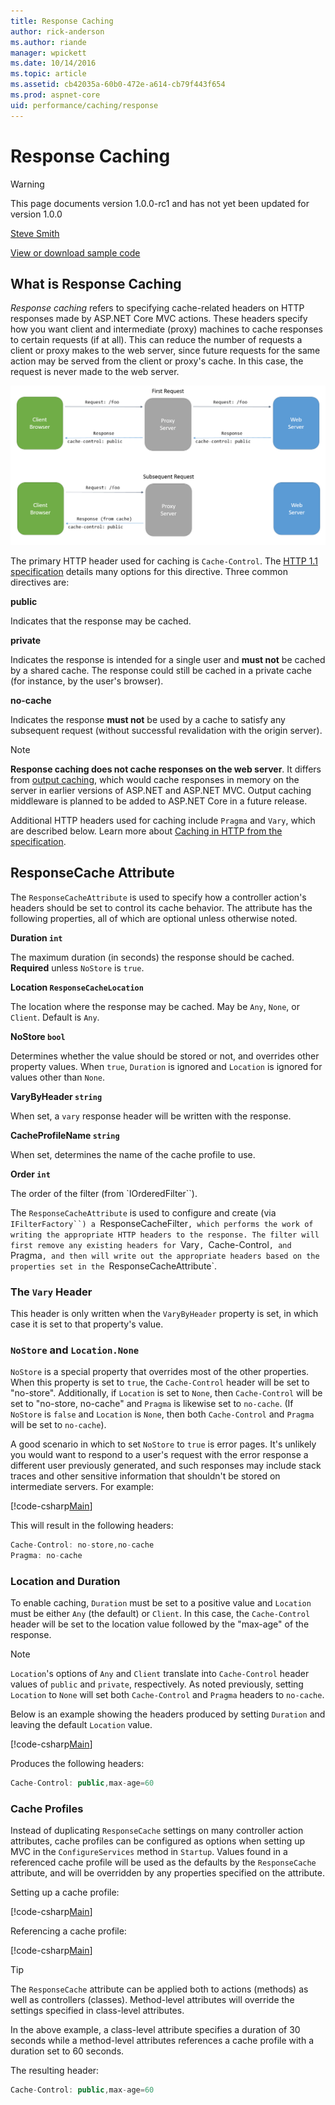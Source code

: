 ```yaml
---
title: Response Caching
author: rick-anderson
ms.author: riande
manager: wpickett
ms.date: 10/14/2016
ms.topic: article
ms.assetid: cb42035a-60b0-472e-a614-cb79f443f654
ms.prod: aspnet-core
uid: performance/caching/response
---
```

# Response Caching

>[!WARNING]
> This page documents version 1.0.0-rc1 and has not yet been updated for version 1.0.0

[Steve Smith](http://ardalis.com)

[View or download sample code](https://github.com/aspnet/Docs/tree/master/aspnetcore/performance/caching/response/sample)

## What is Response Caching

*Response caching* refers to specifying cache-related headers on HTTP responses made by ASP.NET Core MVC actions. These headers specify how you want client and intermediate (proxy) machines to cache responses to certain requests (if at all). This can reduce the number of requests a client or proxy makes to the web server, since future requests for the same action may be served from the client or proxy's cache. In this case, the request is never made to the web server.

![image](response/_static/proxy-and-cache.png)

The primary HTTP header used for caching is `Cache-Control`. The [HTTP 1.1 specification](https://tools.ietf.org/html/rfc7234#section-5.2) details many options for this directive. Three common directives are:

**public**

   Indicates that the response may be cached.

**private**

   Indicates the response is intended for a single user and **must not** be cached by a shared cache. The response could still be cached in a private cache (for instance, by the user's browser).

**no-cache**

   Indicates the response **must not** be used by a cache to satisfy any subsequent request (without successful revalidation with the origin server).

> [!NOTE]
> **Response caching does not cache responses on the web server**. It differs from [output caching](http://www.asp.net/mvc/overview/older-versions-1/controllers-and-routing/improving-performance-with-output-caching-cs), which would cache responses in memory on the server in earlier versions of ASP.NET and ASP.NET MVC. Output caching middleware is planned to be added to ASP.NET Core in a future release.

Additional HTTP headers used for caching include `Pragma` and `Vary`, which are described below. Learn more about [Caching in HTTP from the specification](https://tools.ietf.org/html/rfc7234#section-3).

## ResponseCache Attribute

The `ResponseCacheAttribute` is used to specify how a controller action's headers should be set to control its cache behavior. The attribute has the following properties, all of which are optional unless otherwise noted.

**Duration `int`**

   The maximum duration (in seconds) the response should be cached. **Required** unless `NoStore` is `true`.

**Location `ResponseCacheLocation`**

   The location where the response may be cached. May be `Any`, `None`, or `Client`. Default is `Any`.

**NoStore `bool`**

   Determines whether the value should be stored or not, and overrides other property values. When `true`, `Duration` is ignored and `Location` is ignored for values other than `None`.

**VaryByHeader `string`**

   When set, a `vary` response header will be written with the response.

**CacheProfileName `string`**

   When set, determines the name of the cache profile to use.

**Order `int`**

   The order of the filter (from `IOrderedFilter``).

The `ResponseCacheAttribute` is used to configure and create (via `IFilterFactory``) a `ResponseCacheFilter`, which performs the work of writing the appropriate HTTP headers to the response. The filter will first remove any existing headers for `Vary`, `Cache-Control`, and `Pragma`, and then will write out the appropriate headers based on the properties set in the `ResponseCacheAttribute`.

### The `Vary` Header

This header is only written when the `VaryByHeader` property is set, in which case it is set to that property's value.

### `NoStore` and `Location.None`

`NoStore` is a special property that overrides most of the other properties. When this property is set to `true`, the `Cache-Control` header will be set to "no-store". Additionally, if `Location` is set to `None`, then `Cache-Control` will be set to "no-store, no-cache" and `Pragma` is likewise set to `no-cache`. (If `NoStore` is `false` and `Location` is `None`, then both `Cache-Control` and `Pragma` will be set to `no-cache`).

A good scenario in which to set `NoStore` to `true` is error pages. It's unlikely you would want to respond to a user's request with the error response a different user previously generated, and such responses may include stack traces and other sensitive information that shouldn't be stored on intermediate servers. For example:

[!code-csharp[Main](./response/sample/src/ResponseCacheSample/Controllers/HomeController.cs?highlight=1&range=30-34)]

This will result in the following headers:

````javascript
Cache-Control: no-store,no-cache
Pragma: no-cache
````

### Location and Duration

To enable caching, `Duration` must be set to a positive value and `Location` must be either `Any` (the default) or `Client`. In this case, the `Cache-Control` header will be set to the location value followed by the "max-age" of the response.

> [!NOTE]
> `Location`'s options of `Any` and `Client` translate into `Cache-Control` header values of `public` and `private`, respectively. As noted previously, setting `Location` to `None` will set both `Cache-Control` and `Pragma` headers to `no-cache`.

Below is an example showing the headers produced by setting `Duration` and leaving the default `Location` value.

[!code-csharp[Main](./response/sample/src/ResponseCacheSample/Controllers/HomeController.cs?highlight=1&range=22-28)]

Produces the following headers:

````javascript
Cache-Control: public,max-age=60
   ````

### Cache Profiles

Instead of duplicating `ResponseCache` settings on many controller action attributes, cache profiles can be configured as options when setting up MVC in the `ConfigureServices` method in `Startup`. Values found in a referenced cache profile will be used as the defaults by the `ResponseCache` attribute, and will be overridden by any properties specified on the attribute.

Setting up a cache profile:

[!code-csharp[Main](./response/sample/src/ResponseCacheSample/Startup.cs?highlight=5,6,7,8,9,10,11,12,13,14,15&range=12-28)]

Referencing a cache profile:

[!code-csharp[Main](./response/sample/src/ResponseCacheSample/Controllers/HomeController.cs?highlight=1,4&range=5-12,35)]

>[!TIP]
> The `ResponseCache` attribute can be applied both to actions (methods) as well as controllers (classes). Method-level attributes will override the settings specified in class-level attributes.

In the above example, a class-level attribute specifies a duration of 30 seconds while a method-level attributes references a cache profile with a duration set to 60 seconds.

The resulting header:

````javascript
Cache-Control: public,max-age=60
   ````
